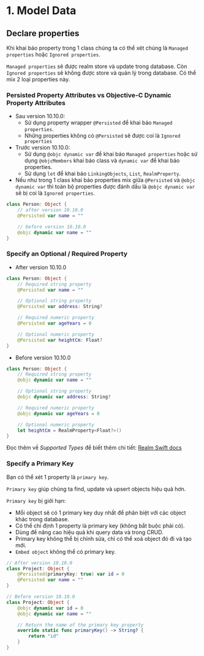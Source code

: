 
# 1. Model Data

## Declare properties

Khi khai báo property trong 1 class chúng ta có thể xét chúng là `Managed properties` hoặc `Ignored properties`. 

`Managed properties` sẽ được realm store và update trong database. Còn `Ignored properties` sẽ không được store và quản lý trong database. Có thể mix 2 loại properties này.

### Persisted Property Attributes vs Objective-C Dynamic Property Attributes

- Sau version 10.10.0:
    - Sử dụng property wrapper `@Persisted` để khai báo `Managed properties`.
    - Những properties không có `@Persisted` sẽ được coi là `Ignored properties`
- Trước version 10.10.0: 
    - Sử dụng `@objc dynamic var` để khai báo `Managed properties` hoặc sử dụng `@objcMembers` khai báo class và `dynamic var` để khai báo properties.
    - Sử dụng `let` để khai báo `LinkingObjects`, `List`, `RealmProperty`.
- Nếu như trong 1 class khai báo properties mix giữa `@Persisted` và `@objc dynamic var` thì toàn bộ properties được đánh dấu là `@objc dynamic var` sẽ bị coi là `Ignored properties`.

```swift
class Person: Object {
    // after version 10.10.0
    @Persisted var name = ""

    // before version 10.10.0
    @objc dynamic var name = ""
}
```

### Specify an Optional / Required Property

- After version 10.10.0

```swift
class Person: Object {
    // Required string property
    @Persisted var name = ""

    // Optional string property
    @Persisted var address: String?

    // Required numeric property
    @Persisted var ageYears = 0

    // Optional numeric property
    @Persisted var heightCm: Float?
}
```

- Before version 10.10.0

```swift
class Person: Object {
    // Required string property
    @objc dynamic var name = ""

    // Optional string property
    @objc dynamic var address: String?

    // Required numeric property
    @objc dynamic var ageYears = 0

    // Optional numeric property
    let heightCm = RealmProperty<Float?>()
}
```

Đọc thêm về *Supported Types* để biết thêm chi tiết: [Realm Swift docs](https://www.mongodb.com/docs/realm/sdk/swift/model-data/supported-types/#collections-are-live)

### Specify a Primary Key

Bạn có thể xét 1 property là `primary key`.

`Primary key` giúp chúng ta find, update và upsert objects hiệu quả hơn.

`Primary key` bị giới hạn:
-	Mỗi object sẽ có 1 primary key duy nhất để phân biệt với các object khác trong database.
-	Có thể chỉ định 1 property là primary key (không bắt buộc phải có).
-	Dùng để nâng cao hiệu quả khi query data và trong CRUD.
-	Primary key không thể bị chỉnh sửa, chỉ có thể xoá object đó đi và tạo mới.
-	`Embed object` không thể có primary key.

```swift
// After version 10.10.0
class Project: Object {
    @Persisted(primaryKey: true) var id = 0
    @Persisted var name = ""
}

// Before version 10.10.0 
class Project: Object {
    @objc dynamic var id = 0
    @objc dynamic var name = ""

    // Return the name of the primary key property
    override static func primaryKey() -> String? {
        return "id"
    }
}
```


